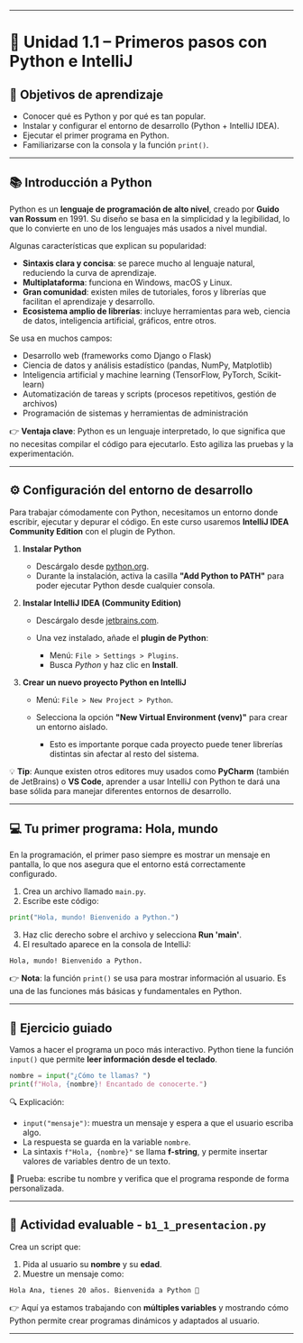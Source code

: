 
---

# 🔹 Unidad 1.1 – Primeros pasos con Python e IntelliJ

## 🎯 Objetivos de aprendizaje

* Conocer qué es Python y por qué es tan popular.
* Instalar y configurar el entorno de desarrollo (Python + IntelliJ IDEA).
* Ejecutar el primer programa en Python.
* Familiarizarse con la consola y la función `print()`.

---

## 📚 Introducción a Python

Python es un **lenguaje de programación de alto nivel**, creado por **Guido van Rossum** en 1991. Su diseño se basa en la simplicidad y la legibilidad, lo que lo convierte en uno de los lenguajes más usados a nivel mundial.

Algunas características que explican su popularidad:

* **Sintaxis clara y concisa**: se parece mucho al lenguaje natural, reduciendo la curva de aprendizaje.
* **Multiplataforma**: funciona en Windows, macOS y Linux.
* **Gran comunidad**: existen miles de tutoriales, foros y librerías que facilitan el aprendizaje y desarrollo.
* **Ecosistema amplio de librerías**: incluye herramientas para web, ciencia de datos, inteligencia artificial, gráficos, entre otros.

Se usa en muchos campos:
* Desarrollo web (frameworks como Django o Flask)
* Ciencia de datos y análisis estadístico (pandas, NumPy, Matplotlib)
* Inteligencia artificial y machine learning (TensorFlow, PyTorch, Scikit-learn)
* Automatización de tareas y scripts (procesos repetitivos, gestión de archivos)
* Programación de sistemas y herramientas de administración

👉 **Ventaja clave**: Python es un lenguaje interpretado, lo que significa que no necesitas compilar el código para ejecutarlo. Esto agiliza las pruebas y la experimentación.

---

## ⚙️ Configuración del entorno de desarrollo

Para trabajar cómodamente con Python, necesitamos un entorno donde escribir, ejecutar y depurar el código. En este curso usaremos **IntelliJ IDEA Community Edition** con el plugin de Python.

1. **Instalar Python**

   * Descárgalo desde [python.org](https://www.python.org).
   * Durante la instalación, activa la casilla **"Add Python to PATH"** para poder ejecutar Python desde cualquier consola.

2. **Instalar IntelliJ IDEA (Community Edition)**

   * Descárgalo desde [jetbrains.com](https://www.jetbrains.com/idea/).
   * Una vez instalado, añade el **plugin de Python**:

     * Menú: `File > Settings > Plugins`.
     * Busca *Python* y haz clic en **Install**.

3. **Crear un nuevo proyecto Python en IntelliJ**

   * Menú: `File > New Project > Python`.
   * Selecciona la opción **"New Virtual Environment (venv)"** para crear un entorno aislado.

     * Esto es importante porque cada proyecto puede tener librerías distintas sin afectar al resto del sistema.

💡 **Tip**: Aunque existen otros editores muy usados como **PyCharm** (también de JetBrains) o **VS Code**, aprender a usar IntelliJ con Python te dará una base sólida para manejar diferentes entornos de desarrollo.

---

## 💻 Tu primer programa: Hola, mundo

En la programación, el primer paso siempre es mostrar un mensaje en pantalla, lo que nos asegura que el entorno está correctamente configurado.

1. Crea un archivo llamado `main.py`.
2. Escribe este código:

```python
print("Hola, mundo! Bienvenido a Python.")
```

3. Haz clic derecho sobre el archivo y selecciona **Run 'main'**.
4. El resultado aparece en la consola de IntelliJ:

```
Hola, mundo! Bienvenido a Python.
```

👉 **Nota**: la función `print()` se usa para mostrar información al usuario. Es una de las funciones más básicas y fundamentales en Python.

---

## 📝 Ejercicio guiado

Vamos a hacer el programa un poco más interactivo. Python tiene la función `input()` que permite **leer información desde el teclado**.

```python
nombre = input("¿Cómo te llamas? ")
print(f"Hola, {nombre}! Encantado de conocerte.")
```

🔍 Explicación:

* `input("mensaje")`: muestra un mensaje y espera a que el usuario escriba algo.
* La respuesta se guarda en la variable `nombre`.
* La sintaxis `f"Hola, {nombre}"` se llama **f-string**, y permite insertar valores de variables dentro de un texto.

📌 Prueba: escribe tu nombre y verifica que el programa responde de forma personalizada.

---

## 📝 Actividad evaluable - **`b1_1_presentacion.py`**

Crea un script que:

1. Pida al usuario su **nombre** y su **edad**.
2. Muestre un mensaje como:

```
Hola Ana, tienes 20 años. Bienvenida a Python 🚀
```


👉 Aquí ya estamos trabajando con **múltiples variables** y mostrando cómo Python permite crear programas dinámicos y adaptados al usuario.

---


